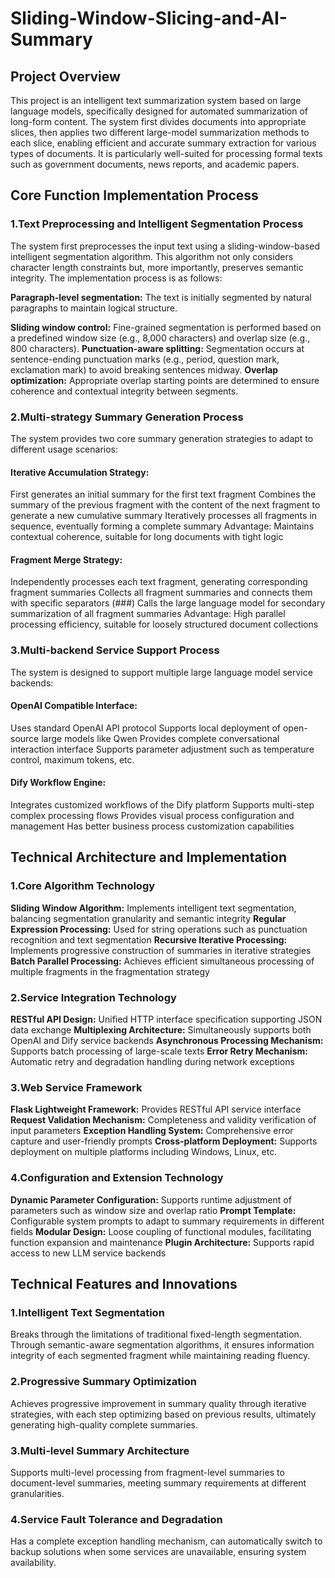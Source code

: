 # Sliding-Window-Slicing-and-AI-Summary
## Project Overview
This project is an intelligent text summarization system based on large language models, specifically designed for automated summarization of long-form content. The system first divides documents into appropriate slices, then applies two different large-model summarization methods to each slice, enabling efficient and accurate summary extraction for various types of documents. It is particularly well-suited for processing formal texts such as government documents, news reports, and academic papers.
## Core Function Implementation Process
### 1.Text Preprocessing and Intelligent Segmentation Process
The system first preprocesses the input text using a sliding-window-based intelligent segmentation algorithm. This algorithm not only considers character length constraints but, more importantly, preserves semantic integrity. The implementation process is as follows:

**Paragraph-level segmentation:** The text is initially segmented by natural paragraphs to maintain logical structure.

**Sliding window control:** Fine-grained segmentation is performed based on a predefined window size (e.g., 8,000 characters) and overlap size (e.g., 800 characters).
**Punctuation-aware splitting:** Segmentation occurs at sentence-ending punctuation marks (e.g., period, question mark, exclamation mark) to avoid breaking sentences midway.
**Overlap optimization:** Appropriate overlap starting points are determined to ensure coherence and contextual integrity between segments.

### 2.Multi-strategy Summary Generation Process
The system provides two core summary generation strategies to adapt to different usage scenarios:

#### Iterative Accumulation Strategy:

First generates an initial summary for the first text fragment
Combines the summary of the previous fragment with the content of the next fragment to generate a new cumulative summary
Iteratively processes all fragments in sequence, eventually forming a complete summary
Advantage: Maintains contextual coherence, suitable for long documents with tight logic

#### Fragment Merge Strategy:

Independently processes each text fragment, generating corresponding fragment summaries
Collects all fragment summaries and connects them with specific separators (###)
Calls the large language model for secondary summarization of all fragment summaries
Advantage: High parallel processing efficiency, suitable for loosely structured document collections

### 3.Multi-backend Service Support Process
The system is designed to support multiple large language model service backends:

#### OpenAI Compatible Interface:

Uses standard OpenAI API protocol
Supports local deployment of open-source large models like Qwen
Provides complete conversational interaction interface
Supports parameter adjustment such as temperature control, maximum tokens, etc.

#### Dify Workflow Engine:

Integrates customized workflows of the Dify platform
Supports multi-step complex processing flows
Provides visual process configuration and management
Has better business process customization capabilities

## Technical Architecture and Implementation
### 1.Core Algorithm Technology

**Sliding Window Algorithm:** Implements intelligent text segmentation, balancing segmentation granularity and semantic integrity
**Regular Expression Processing:** Used for string operations such as punctuation recognition and text segmentation
**Recursive Iterative Processing:** Implements progressive construction of summaries in iterative strategies
**Batch Parallel Processing:** Achieves efficient simultaneous processing of multiple fragments in the fragmentation strategy

### 2.Service Integration Technology

**RESTful API Design:** Unified HTTP interface specification supporting JSON data exchange
**Multiplexing Architecture:** Simultaneously supports both OpenAI and Dify service backends
**Asynchronous Processing Mechanism:** Supports batch processing of large-scale texts
**Error Retry Mechanism:** Automatic retry and degradation handling during network exceptions

### 3.Web Service Framework

**Flask Lightweight Framework:** Provides RESTful API service interface
**Request Validation Mechanism:** Completeness and validity verification of input parameters
**Exception Handling System:** Comprehensive error capture and user-friendly prompts
**Cross-platform Deployment:** Supports deployment on multiple platforms including Windows, Linux, etc.

### 4.Configuration and Extension Technology

**Dynamic Parameter Configuration:** Supports runtime adjustment of parameters such as window size and overlap ratio
**Prompt Template:** Configurable system prompts to adapt to summary requirements in different fields
**Modular Design:** Loose coupling of functional modules, facilitating function expansion and maintenance
**Plugin Architecture:** Supports rapid access to new LLM service backends

## Technical Features and Innovations
### 1.Intelligent Text Segmentation
Breaks through the limitations of traditional fixed-length segmentation. Through semantic-aware segmentation algorithms, it ensures information integrity of each segmented fragment while maintaining reading fluency.

### 2.Progressive Summary Optimization
Achieves progressive improvement in summary quality through iterative strategies, with each step optimizing based on previous results, ultimately generating high-quality complete summaries.

### 3.Multi-level Summary Architecture
Supports multi-level processing from fragment-level summaries to document-level summaries, meeting summary requirements at different granularities.

### 4.Service Fault Tolerance and Degradation
Has a complete exception handling mechanism, can automatically switch to backup solutions when some services are unavailable, ensuring system availability.
